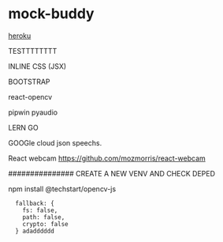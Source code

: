 # mock-buddy

[heroku](https://www.youtube.com/watch?v=Z1RJmh_OqeA) 


TESTTTTTTTT

INLINE CSS (JSX)

BOOTSTRAP


react-opencv


pipwin
pyaudio

LERN GO

GOOGle cloud json speechs.


React webcam https://github.com/mozmorris/react-webcam


############### CREATE A NEW VENV AND CHECK DEPED

npm install @techstart/opencv-js

      fallback: {
        fs: false,
        path: false,
        crypto: false
      } adadddddd